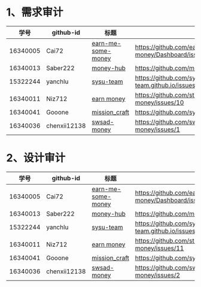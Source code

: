 # 1、需求审计

| 学号     | github-id | 标题                                                         | issue url                                                 |
| -------- | --------- | ------------------------------------------------------------ | --------------------------------------------------------- |
| 16340005 | Cai72     | [earn-me-some-money](https://github.com/earn-me-some-money)  | https://github.com/earn-me-some-money/Dashboard/issues/6  |
| 16340013 | Saber222  | [money-hub](https://github.com/money-hub)                    | https://github.com/money-hub/Dashboard/issues/6           |
| 15322244 | yanchlu   | [sysu-team](https://github.com/sysu-team)                    | https://github.com/sysu-team/sysu-team.github.io/issues/9 |
| 16340011 | Niz712    | [earn money](https://github.com/strugglers-sysu/earn-money ) | <https://github.com/strugglers-sysu/earn-money/issues/10> |
| 16340041 | Gooone    | [mission_craft](https://github.com/sysuswsad/mission_craft)  | https://github.com/sysuswsad/mission_craft/issues/11 |
| 16340036 |chenxii12138|[swsad-money](https://github.com/swsad-money)                |https://github.com/swsad-money/Swsad-money/issues/1|

# 2、设计审计

| 学号     | github-id | 标题                                                        | issue url                                                |
| -------- | --------- | ----------------------------------------------------------- | -------------------------------------------------------- |
| 16340005 | Cai72     | [earn-me-some-money](https://github.com/earn-me-some-money) | https://github.com/earn-me-some-money/Dashboard/issues/7 |
| 16340013 | Saber222  | [money-hub](https://github.com/money-hub)                   | https://github.com/money-hub/Dashboard/issues/7          |
| 15322244 | yanchlu   | [sysu-team](https://github.com/sysu-team)                   |  https://github.com/sysu-team/sysu-team.github.io/issues/10         |
| 16340011 | Niz712    | [earn money](https://github.com/strugglers-sysu/earn-money) | <https://github.com/strugglers-sysu/earn-money/issues/11> |
| 16340041 | Gooone    | [mission_craft](https://github.com/sysuswsad/mission_craft) | https://github.com/sysuswsad/mission_craft/issues/12 
| 16340036 |chenxii12138|[swsad-money](https://github.com/swsad-money)                |https://github.com/swsad-money/Swsad-money/issues/2
